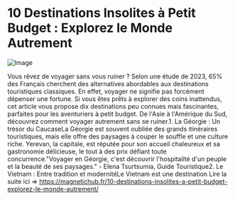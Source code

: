 # 10 Destinations Insolites à Petit Budget : Explorez le Monde Autrement

![Image](https://images.pexels.com/photos/3163927/pexels-photo-3163927.jpeg?auto=compress&cs=tinysrgb&h=650&w=940)

Vous rêvez de voyager sans vous ruiner ? Selon une étude de 2023, 65% des Français cherchent des alternatives abordables aux destinations touristiques classiques. En effet, voyager ne signifie pas forcément dépenser une fortune. Si vous êtes prêts à explorer des coins inattendus, cet article vous propose dix destinations peu connues mais fascinantes, parfaites pour les aventuriers à petit budget. De l'Asie à l'Amérique du Sud, découvrez comment voyager autrement sans se ruiner.1. La Géorgie : Un trésor du CaucaseLa Géorgie est souvent oubliée des grands itinéraires touristiques, mais elle offre des paysages à couper le souffle et une culture riche. Yerevan, la capitale, est réputée pour son accueil chaleureux et sa gastronomie délicieuse, le tout à des prix défiant toute concurrence."Voyager en Géorgie, c'est découvrir l'hospitalité d'un peuple et la beauté de ses paysages." - Elena Tsurtsumia, Guide Touristique2. Le Vietnam : Entre tradition et modernitéLe Vietnam est une destination  Lire la suite ici => https://magnetichub.fr/10-destinations-insolites-a-petit-budget-explorez-le-monde-autrement/
